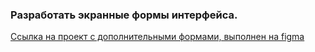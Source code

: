 ### Разработать экранные формы интерфейса.
[Ссылка на проект с дополнительными формами, выполнен на figma](https://www.figma.com/file/Zx6nJHVMEpOWLiXxk54Wkq/site_prototipe_gb_project?type=whiteboard&node-id=0%3A1&t=IRwVG7BR5HeR4VmZ-1)